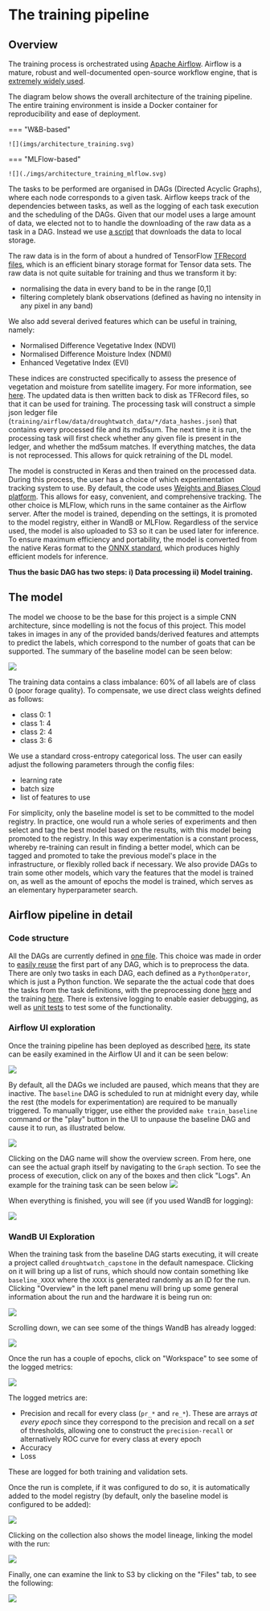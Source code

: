 # The training pipeline
## Overview
The training process is orchestrated using [Apache Airflow](https://airflow.apache.org/docs/apache-airflow/stable/index.html). Airflow is a mature, robust and well-documented open-source workflow engine, that is [extremely widely used](https://www.astronomer.io/state-of-airflow/).

The diagram below shows the overall architecture of the training pipeline. The entire training environment is inside a Docker container for reproducibility and ease of deployment.



=== "W&B-based"

    ![](imgs/architecture_training.svg)

=== "MLFlow-based"

    ![](./imgs/architecture_training_mlflow.svg)

The tasks to be performed are organised in DAGs (Directed Acyclic Graphs), where each node corresponds to a given task. Airflow keeps track of the dependencies between tasks, as well as the logging of each task execution and the scheduling of the DAGs. Given that our model uses a large amount of data, we elected not to to handle the downloading of the raw data as a task in a DAG. Instead we use [a script](https://github.com/SergeiOssokine/droughtwatch_capstone/blob/main/utils/download_data.py) that downloads the data to local storage.


The raw data is in the form of about a hundred of TensorFlow [TFRecord files](https://www.tensorflow.org/tutorials/load_data/tfrecord), which is an efficient binary storage format for Tensor data sets. The raw data is not quite suitable for training and thus we transform it by:
- normalising the data in every band to be in the range [0,1]
- filtering completely blank observations (defined as having no intensity in any pixel in any band)

We also add several derived features which can be useful in training, namely:

- Normalised Difference Vegetative Index (NDVI)
- Normalised Difference Moisture Index (NDMI)
- Enhanced Vegetative Index (EVI)

These indices are constructed specifically to assess the presence of vegetation and moisture from satellite imagery. For more information, see [here](https://www.usgs.gov/landsat-missions/landsat-surface-reflectance-derived-spectral-indices). The updated data is then written back to disk as TFRecord files, so that it can be used for training. The processing task will construct a simple json ledger file (`training/airflow/data/droughtwatch_data/*/data_hashes.json`) that contains every processed file and its md5sum. The next time it is run, the processing task will first check whether any given file is present in the ledger, and whether the md5sum matches. If everything matches, the data is not reprocessed. This allows for quick retraining of the DL model.

The model is constructed in Keras and then trained on the processed data. During this process, the user has a choice of which experimentation tracking system to use. By default, the code uses [Weights and Biases Cloud platform](https://wandb.ai/). This allows for easy, convenient, and comprehensive tracking. The other choice is MLFlow, which runs in the same container as the Airflow server. After the model is trained, depending on the settings, it is promoted to the model registry, either in WandB or MLFlow. Regardless of the service used, the model is also uploaded to S3 so it can be used later for inference. To ensure maximum efficiency and portability, the model is converted from the native Keras format to the [ONNX standard](https://onnx.ai/), which produces highly efficient models for inference.

**Thus the basic DAG has two steps: i) Data processing ii) Model training.**



## The model
The model we choose to be the base for this project is a simple CNN architecture, since modelling is not the focus of this project. This model takes in images in any of the provided bands/derived features and attempts to predict the labels, which correspond to the number of goats that can be supported. The summary of the baseline model can be seen below:

![](imgs/model_resized.png)

The training data contains a class imbalance: 60% of all labels are of class 0 (poor forage quality). To compensate, we use direct class weights defined as follows:

- class 0: 1
- class 1: 4
- class 2: 4
- class 3: 6


We use a standard cross-entropy categorical loss. The user can easily adjust the following parameters through the config files:

- learning rate
- batch size
- list of features to use

For simplicity, only the baseline model is set to be committed to the model registry. In practice, one would run a whole series of experiments and then select and tag the best model based on the results, with this model being promoted to the registry. In this way experimentation is a constant process, whereby re-training can result in finding a better model, which can be tagged and promoted to take the previous model's place in the infrastructure, or flexibly rolled back if necessary. We also provide DAGs to train some other models, which vary the features that the model is trained on, as well as the amount of epochs the model is trained, which serves as an elementary hyperparameter search.

## Airflow pipeline in detail
### Code structure
All the DAGs are currently defined in [one file](https://github.com/SergeiOssokine/droughtwatch_capstone/blob/main/training/airflow/dags/pipeline.py). This choice was made in order to [easily reuse](https://github.com/SergeiOssokine/droughtwatch_capstone/blob/main/training/airflow/dags/pipeline.py#L17) the first part of any DAG, which is to preprocess the data. There are only two tasks in each DAG, each defined as a `PythonOperator`, which is just a Python function. We separate the the actual code that does the tasks from the task definitions, with the preprocessing done [here](https://github.com/SergeiOssokine/droughtwatch_capstone/blob/main/training/airflow/includes/parse_data.py) and the training [here](https://github.com/SergeiOssokine/droughtwatch_capstone/blob/main/training/airflow/includes/train.py). There is extensive logging to enable easier debugging, as well as [unit tests](https://github.com/SergeiOssokine/droughtwatch_capstone/blob/main/tests/unit_tests/test_parse_data.py) to test some of the functionality.


### Airflow UI exploration
Once the training pipeline has been deployed as described [here](), its state can be easily examined in the Airflow UI and it can be seen below:

![](imgs/airflow_1.png)

By default, all the DAGs we included are paused, which means that they are inactive. The `baseline` DAG is scheduled to run at midnight every day, while the rest (the models for experimentation) are required to be manually triggered. To manually trigger, use either the provided `make train_baseline` command or the "play" button in the UI to unpause the baseline DAG and cause it to run, as illustrated below.

![](imgs/airflow_2.png)

Clicking on the DAG name will show the overview screen. From here, one can see the actual graph itself by navigating to the `Graph` section.
To see the process of execution, click on any of the boxes and then click "Logs". An example for the training task can be seen below
![](imgs/airflow_3.png)

When everything is finished, you will see (if you used WandB for logging):

![](imgs/airflow_4.png)


### WandB UI Exploration

When the training task from the baseline DAG starts executing, it will create a project called `droughtwatch_capstone` in the default namespace. Clicking on it will bring up a list of runs, which should now contain something like `baseline_XXXX` where the `XXXX` is generated randomly as an ID for the run. Clicking "Overview" in the left panel menu will bring up some general information about the run and the hardware it is being run on:

![](imgs/wandb_running.png)

Scrolling down, we can see some of the things WandB has already logged:

![](imgs/wandb_running_config.png)

Once the run has a couple of epochs, click on "Workspace" to see some of the logged metrics:

![](imgs/wandb_finished_workspace.png)

The logged metrics are:

- Precision and recall for every class (`pr_*` and `re_*`). These are arrays _at every epoch_ since they correspond to the precision and recall on a _set_ of thresholds, allowing one to construct the `precision-recall` or alternatively ROC curve for every class at every epoch
- Accuracy
- Loss

These are logged for both training and validation sets.

Once the run is complete, if it was configured to do so, it is automatically added to the model registry (by default, only the baseline model is configured to be added):

![](imgs/wandb_registry_1.png)

Clicking on the collection also shows the model lineage, linking the model with the run:

![](imgs/wandb_registry_2.png)

Finally, one can examine the link to S3 by clicking on the "Files" tab, to see the following:

![](imgs/wandb_registry_linked_run.png)